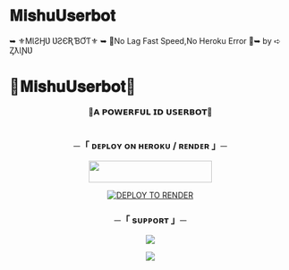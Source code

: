 # 𝐌𝐢𝐬𝐡𝐮𝐔𝐬𝐞𝐫𝐛𝐨𝐭
➥  ⚜️MƖƧӇƲ ƲƧЄƦƁƠƬ⚜️ ➥ 🍹No Lag Fast Speed,No Heroku Error 🍹➥ by ➪ ȤƛƖƝƲ

# 🍹𝐌𝐢𝐬𝐡𝐮𝐔𝐬𝐞𝐫𝐛𝐨𝐭🍹

<p align="center">🍹𝗔 𝗣𝗢𝗪𝗘𝗥𝗙𝗨𝗟 𝗜𝗗 𝗨𝗦𝗘𝗥𝗕𝗢𝗧🍹</p>

<h1 align="center"
<img src="https://user-images.githubusercontent.com/73097560/115834477-dbab4500-a447-11eb-908a-139a6edaec5c.gif">



<h3 align="center">
    ─「 ᴅᴇᴩʟᴏʏ ᴏɴ ʜᴇʀᴏᴋᴜ / ʀᴇɴᴅᴇʀ 」─
</h3>

<p align="center"><a href="https://dashboard.heroku.com/new?template=https://github.com/ZainAssist/MishuUserBot"> <img src="https://img.shields.io/badge/Deploy%20On%20Heroku-green?style=for-the-badge&logo=heroku" width="220" height="38.45"/></a></p>




<p align="center"## 𝖣𝖤𝖯𝖫𝖮𝖸 𝖳𝖮 𝖱𝖤𝖭𝖣𝖤𝖱

[![DEPLOY TO RENDER](https://render.com/images/deploy-to-render-button.svg)](https://render.com/deploy?repo=https://github.com/ZainAssist/MishuUserBot)



<h3 align="center">
    ─「 sᴜᴩᴩᴏʀᴛ 」─
</h3>

<p align="center">
<a href="https://t.me/+Mod-Itq-TwBlNjY1"><img src="https://img.shields.io/badge/-Support%20Group-blue.svg?style=for-the-badge&logo=Telegram"></a>
</p>

<p align="center">
<a href="(https://t.me/About_Zain"><img src="https://img.shields.io/badge/-Support%20Channel-blue.svg?style=for-the-badge&logo=Telegram"></a>
</p>
